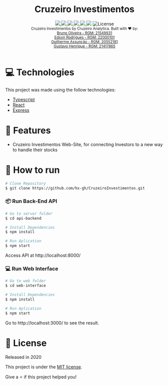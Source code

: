 <div align="center">
    <h1>Cruzeiro Investimentos</h1>
</div>
<div align="center">
    <a href="https://www.linkedin.com/in/bruno-oliveira-1397a4185/">
        <img src="https://img.shields.io/badge/-Bruno_Oliveira-8257E5?style=flat&logo=Linkedin&logoColor=white">
    </a>
    <a href="https://www.linkedin.com/in/diego-esper-76164b157/">
        <img src="https://img.shields.io/badge/-Diego_Espers-8257E5?style=flat&logo=Linkedin&logoColor=white">
    <a href="https://www.linkedin.com/in/edson-rodrigues-de-paulo-bb8b061a0/">
        <img src="https://img.shields.io/badge/-Edson_Rodrigues-8257E5?style=flat&logo=Linkedin&logoColor=white">
    </a>
    <a href="http://linkedin.com/in/guilherme-assunção-pereira">
        <img src="https://img.shields.io/badge/-Guilherme_Assunção-8257E5?style=flat&logo=Linkedin&logoColor=white">
    </a> 
    <a href="https://www.linkedin.com/in/henriquegus/">
        <img src="https://img.shields.io/badge/-Gustavo_Henrique-8257E5?style=flat&logo=Linkedin&logoColor=white">
    </a>    
    <img src="https://img.shields.io/github/repo-size/hx-gh/CaInvestimentos?color=774DD6">
    <img alt="License" src="https://img.shields.io/badge/license-MIT-8257E5">
</div>
<div align="center">
  <sub>Cruzeiro Investimentos by Cruzeiro Analytica. Built with ❤︎ by: </br>
    <a href="https://github.com/bruno-oliveira173">Bruno Oliveira - RGM: 21549931</a></br>
    <a href="https://github.com/Edsondrigues">Edson Rodrigues - RGM: 22000101</a></br>
    <a href="https://github.com/GAP-BooT">Guilherme Assunção - RGM: 20552181</a></br>
    <a href="https://github.com/hx-gh">Gustavo Henrique - RGM: 21417865</a></br>
  </sub>
</div>
<br/>

# :computer: Technologies
This project was made using the follow technologies:

* [Typescript](https://www.typescriptlang.org/)      
* [React](https://reactjs.org/)      
* [Express](https://expressjs.com/)      

# :rocket: Features

* Cruzeiro Investimentos Web-Site, for connecting Investors to a new way to handle their stocks

# :construction_worker: How to run
```bash
# Clone Repository
$ git clone https://github.com/hx-gh/CruzeiroInvestimentos.git
```
### 📦 Run Back-End API

```bash
# Go to server folder
$ cd api-backend

# Install Dependencies
$ npm install

# Run Aplication
$ npm start
```
Access API at http://localhost:8000/

### 💻 Run Web Interface

```bash
# Go to web folder
$ cd web-interface

# Install Dependencies
$ npm install

# Run Aplication
$ npm start
```
Go to http://localhost:3000/ to see the result.


# :closed_book: License

Released in 2020

This project is under the [MIT license](./LICENSE).

Give a ⭐️ if this project helped you!
